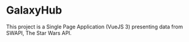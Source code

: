 # GalaxyHub

This project is a Single Page Application (VueJS 3) presenting data from SWAPI, The Star Wars API.
